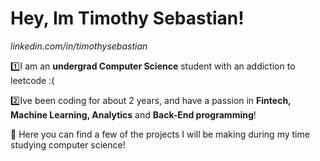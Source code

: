 # Hey, Im Timothy Sebastian!
*linkedin.com/in/timothysebastian*

1️⃣I am an **undergrad Computer Science** student with an addiction to leetcode :(

2️⃣Ive been coding for about 2 years, and have a passion in **Fintech, Machine Learning, Analytics** and **Back-End programming**!

 🎯 Here you can find a few of the projects I will be making during my time studying computer science!
 
